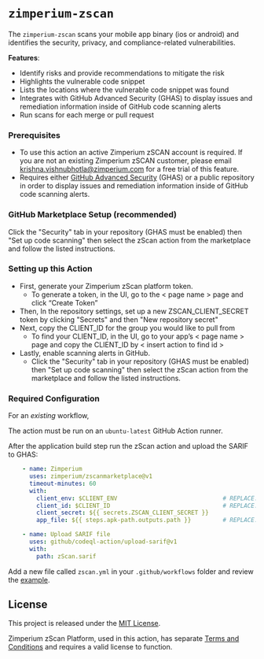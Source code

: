 # `zimperium-zscan`

The `zimperium-zscan` scans your mobile app binary (ios or android) and identifies the security, privacy, and compliance-related vulnerabilities.

**Features**:

- Identify risks and provide recommendations to mitigate the risk
- Highlights the vulnerable code snippet
- Lists the locations where the vulnerable code snippet was found
- Integrates with GitHub Advanced Security (GHAS) to display issues and remediation information inside of GitHub code scanning alerts
- Run scans for each merge or pull request

### Prerequisites

- To use this action an active Zimperium zSCAN account is required. If you are not an existing Zimperium zSCAN customer, please email krishna.vishnubhotla@zimperium.com for a free trial of this feature.
- Requires either [GitHub Advanced Security](https://docs.github.com/en/get-started/learning-about-github/about-github-advanced-security) (GHAS) or a public repository in order to display issues and remediation information inside of GitHub code scanning alerts.

### GitHub Marketplace Setup (recommended)

Click the "Security" tab in your repository (GHAS must be enabled) then "Set up code scanning" then select the zScan action from the marketplace and follow the listed instructions.

### Setting up this Action

- First, generate your Zimperium zScan platform token. 
  - To generate a token, in the UI, go to the < page name >  page and click “Create Token”
- Then, In the repository settings, set up a new ZSCAN_CLIENT_SECRET token by clicking "Secrets" and then "New repository secret"
- Next, copy the CLIENT_ID for the group you would like to pull from
  - To find your CLIENT_ID, in the UI, go to your app’s < page name > page and copy the CLIENT_ID by < insert action to find id >
- Lastly, enable scanning alerts in GitHub. 
  - Click the "Security" tab in your repository (GHAS must be enabled) then "Set up code scanning" then select the zScan action from the marketplace and follow the listed instructions.

### Required Configuration

For an _existing_ workflow,

The action must be run on an `ubuntu-latest` GitHub Action runner.

After the application build step run the zScan action and upload the SARIF to GHAS:

```yml
    - name: Zimperium
      uses: zimperium/zscanmarketplace@v1
      timeout-minutes: 60
      with:
        client_env: $CLIENT_ENV                              # REPLACE: Zimperium Environment Name
        client_id: $CLIENT_ID				                 # REPLACE: Zimperium Client ID
        client_secret: ${{ secrets.ZSCAN_CLIENT_SECRET }}
        app_file: ${{ steps.apk-path.outputs.path }}		 # REPLACE: The path to an .ipa or .apk

    - name: Upload SARIF file
      uses: github/codeql-action/upload-sarif@v1
      with:
        path: zScan.sarif
```

Add a new file called `zscan.yml` in your `.github/workflows` folder and review the [example](https://github.com/Zimperium/zScanMarketplace/blob/master/workflows/zScanAction.yml).

## License

This project is released under the [MIT License](https://github.com/Zimperium/zScanMarketplace/blob/master/LICENSE).

Zimperium zScan Platform, used in this action, has separate [Terms and Conditions](https://www.zimperium.com/zimperium-eula/) and requires a valid license to function.